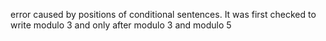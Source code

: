 error caused by positions of conditional sentences. It was first checked to write modulo 3 and only after modulo 3 and modulo 5